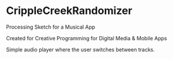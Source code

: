 CrippleCreekRandomizer
======================

Processing Sketch for a Musical App

Created for Creative Programming for Digital Media & Mobile Apps

Simple audio player where the user switches between tracks.  
